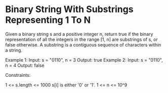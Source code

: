 # Binary String With Substrings Representing 1 To N

Given a binary string s and a positive integer n, return true if the binary representation of all the integers in the range [1, n] are substrings of s, or false otherwise.
A substring is a contiguous sequence of characters within a string.

Example 1:
Input: s = "0110", n = 3
Output: true
Example 2:
Input: s = "0110", n = 4
Output: false

Constraints:

1 <= s.length <= 1000
s[i] is either '0' or '1'.
1 <= n <= 10^9
